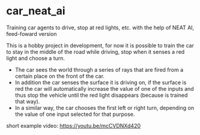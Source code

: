 # car_neat_ai
Training car agents to drive, stop at red lights, etc. with the help of NEAT AI, feed-foward version

This is a hobby project in development, for now it is possible to train the car to stay in the middle of the road while driving, stop when it senses a red light and choose a turn. 
 - The car sees the world through a series of rays that are fired from a certain place on the front of the car.
 - In addition the car senses the surface it is driving on, if the surface is red the car will automatically increase the value of one of the inputs and thus stop the vehicle until the red light disappears (because is trained that way). 
 - In a similar way, the car chooses the first left or right turn, depending on the value of one input selected for that purpose.


short example video: https://youtu.be/mcCVDNXd420
